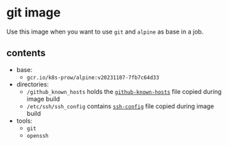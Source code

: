 # git image

Use this image when you want to use `git` and `alpine` as base in a job.

## contents

- base:
  - `gcr.io/k8s-prow/alpine:v20231107-7fb7c64d33`
- directories:
  - `/github_known_hosts` holds the [`github-known-hosts`](/images/git/github-known-hosts) file copied during image build
  - `/etc/ssh/ssh_config` contains [`ssh-config`](/images/git/ssh-config) file copied during image build
- tools:
  - `git`
  - `openssh`
